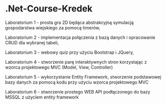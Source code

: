 # .Net-Course-Kredek

Laboratorium 1 - prosta gra 2D będąca abstrakcyjną symulacją gospodarstwa wiejskiego za pomocą timerów,

Laboratorium 2 - implementacja połączenia z bazą danych i opracowanie CRUD dla wybranej tabeli,

Laboratorium 3 - webowy quiz przy użyciu Bootstrap i JQuery,

Laboratorium 4 - stworzenie parę interaktywnych stron korzystając z wzorca projektowego MVC (Model, View, Controller)

Laboratorium 5 - wykorzystanie Entity Framework, stworzenie podstawowej bazy danych za pomocą kodu przy użyciu wzorca projektowego MVC

Laboratorium 6 - stworzenie prostego WEB API podłączonego do bazy MSSQL z użyciem entity framework
